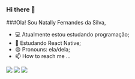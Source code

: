 ### Hi there 👋

<!--
**natally-fs/natally-fs** is a ✨ _special_ ✨ repository because its `README.md` (this file) appears on your GitHub profile.

Here are some ideas to get you started:

- 🔭 I’m currently working on ...
- 🌱 I’m currently learning ...
- 👯 I’m looking to collaborate on ...
- 🤔 I’m looking for help with ...
- 💬 Ask me about ...
- ⚡ Fun fact: ...
-->

###Ola! Sou Natally Fernandes da Silva,  

- 💻 Atualmente estou estudando programação;
- 🌱 Estudando React Native;
- 😄 Pronouns:  ela/dela;
- 📫 How to reach me ...

<div>
    <a href="https://www.instagram.com/nattyfernandes.s/" target="_blank"><img src="https://img.shields.io/badge/-Instagram-%23E4405F?style=for -the-badge&logo=instagram&logoColor=white" target="_blank"></a>
  <a href = "mailto:natallyfernandes.silva@gmail.com"><img src="https://img.shields.io/badge/-Gmail-%23333?style=for-the-badge&logo=gmail&logoColor=white" alvo ="_blank"></a>
  <a href="https://www.linkedin.com/in/natallyfernandesdasilva/" target="_blank"><img src="https://img.shields.io/badge/- LinkedIn-%230077B5?style=for-the-badge&logo=linkedin&logoColor=white" target="_blank"></a>
  
</div>

